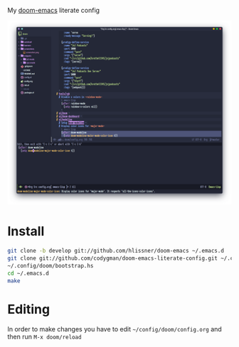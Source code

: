 My [doom-emacs](https://github.com/hlissner/doom-emacs) literate config

<p align="center">
    <a href="https://github.com/Brettm12345/doom-emacs-literate-config/tree/master/screenshots">
        <img
        src="https://github.com/Brettm12345/doom-emacs-literate-config/blob/master/screenshots/org-mode.png"
        alt="Doom Emacs" />
    </a>
</p>

# Install

```bash
git clone -b develop git://github.com/hlissner/doom-emacs ~/.emacs.d
git clone git://github.com/codygman/doom-emacs-literate-config.git ~/.config/doom
~/.config/doom/bootstrap.hs
cd ~/.emacs.d
make
```

# Editing

In order to make changes you have to edit `~/config/doom/config.org` and then
run `M-x doom/reload`
